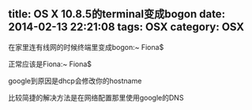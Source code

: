 title: OS X 10.8.5的terminal变成bogon
date: 2014-02-13 22:21:08
tags: OSX
category: OSX
---

 在家里连有线网的时候终端里变成bogon:~ Fiona$ 

 正常应该是Fiona:~ Fiona$ 

 google到原因是dhcp会修改你的hostname

 比较简捷的解决方法是在网络配置那里使用google的DNS

